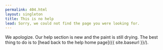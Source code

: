 ```yaml
---
permalink: 404.html
layout: singleton
title: This is no help
lead: Sorry, we could not find the page you were looking for.
---
```


We apologize. Our help section is new and the paint is still drying. The best thing to do is to [head back to the help home page]({{ site.baseurl }}/).

